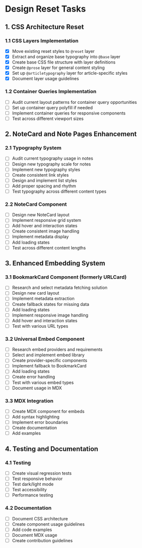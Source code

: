 # Design Reset Tasks

## 1. CSS Architecture Reset

### 1.1 CSS Layers Implementation

- [x] Move existing reset styles to `@reset` layer
- [x] Extract and organize base typography into `@base` layer
- [x] Create base CSS file structure with layer definitions
- [x] Create `@prose` layer for general content styling
- [x] Set up `@articletypography` layer for article-specific styles
- [x] Document layer usage guidelines

### 1.2 Container Queries Implementation

- [ ] Audit current layout patterns for container query opportunities
- [ ] Set up container query polyfill if needed
- [ ] Implement container queries for responsive components
- [ ] Test across different viewport sizes

## 2. NoteCard and Note Pages Enhancement

### 2.1 Typography System

- [ ] Audit current typography usage in notes
- [ ] Design new typography scale for notes
- [ ] Implement new typography styles
- [ ] Create consistent link styles
- [ ] Design and implement list styles
- [ ] Add proper spacing and rhythm
- [ ] Test typography across different content types

### 2.2 NoteCard Component

- [ ] Design new NoteCard layout
- [ ] Implement responsive grid system
- [ ] Add hover and interaction states
- [ ] Create consistent image handling
- [ ] Implement metadata display
- [ ] Add loading states
- [ ] Test across different content lengths

## 3. Enhanced Embedding System

### 3.1 BookmarkCard Component (formerly URLCard)

- [ ] Research and select metadata fetching solution
- [ ] Design new card layout
- [ ] Implement metadata extraction
- [ ] Create fallback states for missing data
- [ ] Add loading states
- [ ] Implement responsive image handling
- [ ] Add hover and interaction states
- [ ] Test with various URL types

### 3.2 Universal Embed Component

- [ ] Research embed providers and requirements
- [ ] Select and implement embed library
- [ ] Create provider-specific components
- [ ] Implement fallback to BookmarkCard
- [ ] Add loading states
- [ ] Create error handling
- [ ] Test with various embed types
- [ ] Document usage in MDX

### 3.3 MDX Integration

- [ ] Create MDX component for embeds
- [ ] Add syntax highlighting
- [ ] Implement error boundaries
- [ ] Create documentation
- [ ] Add examples

## 4. Testing and Documentation

### 4.1 Testing

- [ ] Create visual regression tests
- [ ] Test responsive behavior
- [ ] Test dark/light mode
- [ ] Test accessibility
- [ ] Performance testing

### 4.2 Documentation

- [ ] Document CSS architecture
- [ ] Create component usage guidelines
- [ ] Add code examples
- [ ] Document MDX usage
- [ ] Create contribution guidelines
